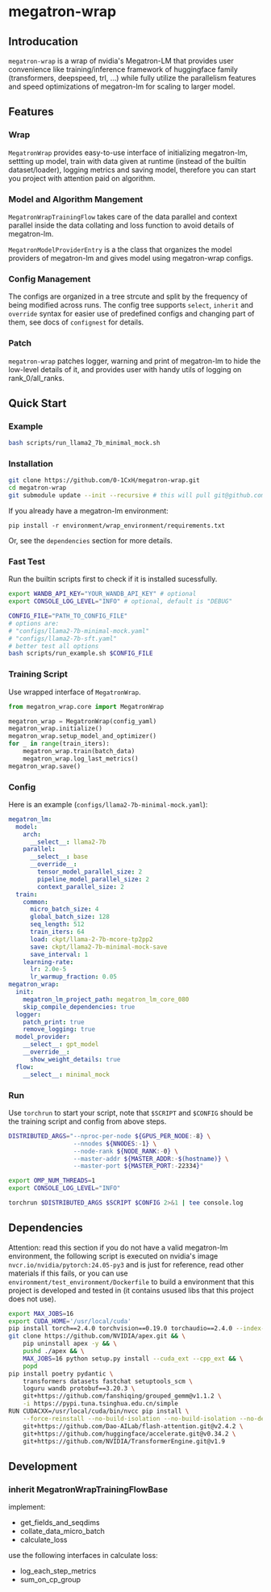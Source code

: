 # megatron-wrap

## Introducation

`megatron-wrap` is a wrap of nvidia's Megatron-LM that provides user convenience like training/inference framework of huggingface family (transformers, deepspeed, trl, ...) while fully utilize the parallelism features and speed optimizations of megatron-lm for scaling to larger model.

## Features

### Wrap

`MegatronWrap` provides easy-to-use interface of initializing megatron-lm, settting up model, train with data given at runtime (instead of the builtin dataset/loader), logging metrics and saving model, therefore you can start you project with attention paid on algorithm.

### Model and Algorithm Mangement

`MegatronWrapTrainingFlow` takes care of the data parallel and context parallel inside the data collating and loss function to avoid details of megatron-lm.

`MegatronModelProviderEntry` is a the class that organizes the model providers of megatron-lm and gives model using megatron-wrap configs.


### Config Management

The configs are organized in a tree strcute and split by the frequency of being modified across runs. The config tree supports `select`, `inherit` and `override` syntax for easier use of predefined configs and changing part of them, see docs of `confignest` for details.


### Patch

`megatron-wrap` patches logger, warning and print of megatron-lm to hide the low-level details of it, and provides user with handy utils of logging on rank_0/all_ranks.


## Quick Start

### Example

```bash
bash scripts/run_llama2_7b_minimal_mock.sh
```

### Installation

```bash
git clone https://github.com/0-1CxH/megatron-wrap.git
cd megatron-wrap
git submodule update --init --recursive # this will pull git@github.com:NVIDIA/Megatron-LM.git (core_r0.8.0) to project folder

```

If you already have a megatron-lm environment:

```
pip install -r environment/wrap_environment/requirements.txt
```

Or, see the `dependencies` section for more details.

### Fast Test

Run the builtin scripts first to check if it is installed sucessfully. 

```bash
export WANDB_API_KEY="YOUR_WANDB_API_KEY" # optional
export CONSOLE_LOG_LEVEL="INFO" # optional, default is "DEBUG"

CONFIG_FILE="PATH_TO_CONFIG_FILE"
# options are:
# "configs/llama2-7b-minimal-mock.yaml"
# "configs/llama2-7b-sft.yaml"
# better test all options
bash scripts/run_example.sh $CONFIG_FILE
```

### Training Script 

Use wrapped interface of `MegatronWrap`.

```python
from megatron_wrap.core import MegatronWrap

megatron_wrap = MegatronWrap(config_yaml)
megatron_wrap.initialize()
megatron_wrap.setup_model_and_optimizer()
for _ in range(train_iters):
    megatron_wrap.train(batch_data)
    megatron_wrap.log_last_metrics()
megatron_wrap.save()
```

### Config

Here is an example (`configs/llama2-7b-minimal-mock.yaml`):

```yaml
megatron_lm:
  model:
    arch:
      __select__: llama2-7b
    parallel:
      __select__: base
      __override__:
        tensor_model_parallel_size: 2
        pipeline_model_parallel_size: 2
        context_parallel_size: 2
  train:
    common:
      micro_batch_size: 4
      global_batch_size: 128
      seq_length: 512
      train_iters: 64
      load: ckpt/llama-2-7b-mcore-tp2pp2
      save: ckpt/llama2-7b-minimal-mock-save
      save_interval: 1
    learning-rate:
      lr: 2.0e-5
      lr_warmup_fraction: 0.05
megatron_wrap:
  init:
    megatron_lm_project_path: megatron_lm_core_080
    skip_compile_dependencies: true
  logger:
    patch_print: true
    remove_logging: true
  model_provider:
    __select__: gpt_model
    __override__:
      show_weight_details: true
  flow:
    __select__: minimal_mock

```

### Run

Use `torchrun` to start your script, note that `$SCRIPT` and `$CONFIG` should be the training script and config from above steps.

```bash
DISTRIBUTED_ARGS="--nproc-per-node ${GPUS_PER_NODE:-8} \
                  --nnodes ${NNODES:-1} \
                  --node-rank ${NODE_RANK:-0} \
                  --master-addr ${MASTER_ADDR:-$(hostname)} \
                  --master-port ${MASTER_PORT:-22334}"

export OMP_NUM_THREADS=1
export CONSOLE_LOG_LEVEL="INFO" 

torchrun $DISTRIBUTED_ARGS $SCRIPT $CONFIG 2>&1 | tee console.log

```


## Dependencies

Attention: read this section if you do not have a valid megatron-lm environment, the following script is executed on nvidia's image `nvcr.io/nvidia/pytorch:24.05-py3` and is just for reference, read other materials if this fails, or you can use `environment/test_environment/Dockerfile` to build a environment that this project is developed and tested in (it contains usused libs that this project does not use).

```bash
export MAX_JOBS=16
export CUDA_HOME='/usr/local/cuda'
pip install torch==2.4.0 torchvision==0.19.0 torchaudio==2.4.0 --index-url https://download.pytorch.org/whl/cu124
git clone https://github.com/NVIDIA/apex.git && \
    pip uninstall apex -y && \
    pushd ./apex && \
    MAX_JOBS=16 python setup.py install --cuda_ext --cpp_ext && \
    popd
pip install poetry pydantic \
    transformers datasets fastchat setuptools_scm \
    loguru wandb protobuf==3.20.3 \
    git+https://github.com/fanshiqing/grouped_gemm@v1.1.2 \
    -i https://pypi.tuna.tsinghua.edu.cn/simple
RUN CUDACXX=/usr/local/cuda/bin/nvcc pip install \
    --force-reinstall --no-build-isolation --no-build-isolation --no-deps \
    git+https://github.com/Dao-AILab/flash-attention.git@v2.4.2 \
    git+https://github.com/huggingface/accelerate.git@v0.34.2 \
    git+https://github.com/NVIDIA/TransformerEngine.git@v1.9
```


## Development


### inherit MegatronWrapTrainingFlowBase 

implement:

- get_fields_and_seqdims
- collate_data_micro_batch
- calculate_loss

use the following interfaces in calculate loss:

- log_each_step_metrics
- sum_on_cp_group